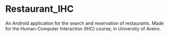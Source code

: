 # Restaurant_IHC
An Android application for the search and reservation of restaurants. Made for the Human-Computer Interaction (IHC) course, in University of Aveiro.
